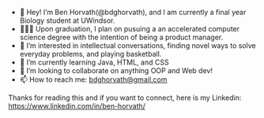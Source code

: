 - 👋 Hey! I’m Ben Horvath(@bdghorvath), and I am currently a final year Biology student at UWindsor.
- 🧑🏽‍💻 Upon graduation, I plan on pusuing a an accelerated computer science degree with the intention of being a product manager.
- 👀 I’m interested in intellectual conversations, finding novel ways to solve everyday problems, and playing basketball.
- 🌱 I’m currently learning Java, HTML, and CSS
- 💞️ I’m looking to collaborate on anything OOP and Web dev!
- 📫 How to reach me: bdghorvath@gmail.com

Thanks for reading this and if you want to connect, here is my Linkedin: https://www.linkedin.com/in/ben-horvath/

